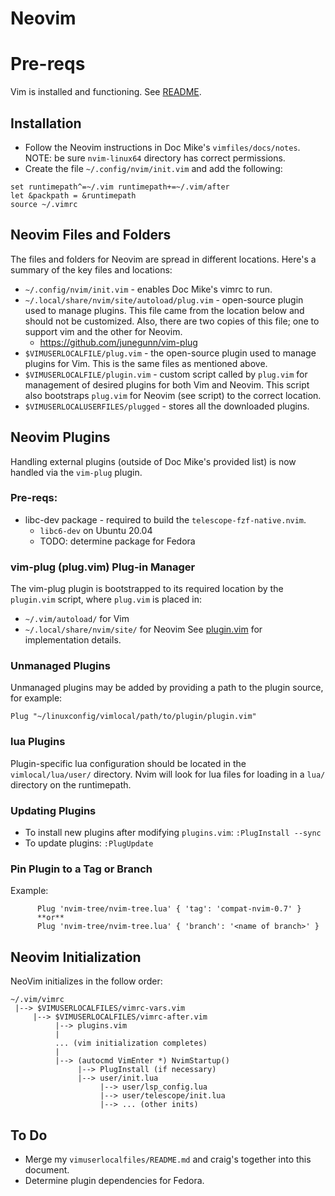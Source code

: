 # Neovim

# Pre-reqs 
Vim is installed and functioning. See [README](./README.md).

## Installation

* Follow the Neovim instructions in Doc Mike's `vimfiles/docs/notes`. NOTE:
  be sure `nvim-linux64` directory has correct permissions.
* Create the file `~/.config/nvim/init.vim` and add the following:
```
set runtimepath^=~/.vim runtimepath+=~/.vim/after
let &packpath = &runtimepath
source ~/.vimrc
```

## Neovim Files and Folders

The files and folders for Neovim are spread in different locations. Here's a
summary of the key files and locations:

* `~/.config/nvim/init.vim` - enables Doc Mike's vimrc to run.
* `~/.local/share/nvim/site/autoload/plug.vim` - open-source plugin used to
  manage plugins. This file came from the location below and should not be
  customized. Also, there are two copies of this file; one to support vim
  and the other for Neovim.
    - https://github.com/junegunn/vim-plug
* `$VIMUSERLOCALFILE/plug.vim` - the open-source plugin used to manage plugins
  for Vim. This is the same files as mentioned above.
* `$VIMUSERLOCALFILE/plugin.vim` - custom script called by `plug.vim` for
  management of desired plugins for both Vim and Neovim. This script also
  bootstraps `plug.vim` for Neovim (see script) to the correct location.
* `$VIMUSERLOCALUSERFILES/plugged` - stores all the downloaded plugins.

## Neovim Plugins

Handling external plugins (outside of Doc Mike's provided list) is now
handled via the `vim-plug` plugin.

### Pre-reqs:

* libc-dev package - required to build the `telescope-fzf-native.nvim`.
    - `libc6-dev` on Ubuntu 20.04
    - TODO: determine package for Fedora

### vim-plug (plug.vim) Plug-in Manager

The vim-plug plugin is bootstrapped to its required location by the
`plugin.vim` script, where `plug.vim` is placed in:
* `~/.vim/autoload/` for Vim
* `~/.local/share/nvim/site/` for Neovim
 See [plugin.vim](./plugin.vim) for implementation details.

### Unmanaged Plugins

Unmanaged plugins may be added by providing a path to the plugin source, for
example:

```vim
Plug "~/linuxconfig/vimlocal/path/to/plugin/plugin.vim"
```

### lua Plugins

Plugin-specific lua configuration should be located in the
`vimlocal/lua/user/` directory. Nvim will look for lua files for loading in
a `lua/` directory on the runtimepath.

### Updating Plugins

* To install new plugins after modifying `plugins.vim`: `:PlugInstall --sync`
* To update plugins: `:PlugUpdate`

### Pin Plugin to a Tag or Branch

Example:

```vim
      Plug 'nvim-tree/nvim-tree.lua' { 'tag': 'compat-nvim-0.7' }
      **or**
      Plug 'nvim-tree/nvim-tree.lua' { 'branch': '<name of branch>' }
```

## Neovim Initialization

NeoVim initializes in the follow order:

```
~/.vim/vimrc
 |--> $VIMUSERLOCALFILES/vimrc-vars.vim
     |--> $VIMUSERLOCALFILES/vimrc-after.vim
          |--> plugins.vim
          |
          ... (vim initialization completes)
          |
          |--> (autocmd VimEnter *) NvimStartup()
               |--> PlugInstall (if necessary)
               |--> user/init.lua
                    |--> user/lsp_config.lua
                    |--> user/telescope/init.lua
                    |--> ... (other inits)
```

## To Do
* Merge my `vimuserlocalfiles/README.md` and craig's together into this
  document.
* Determine plugin dependencies for Fedora.
